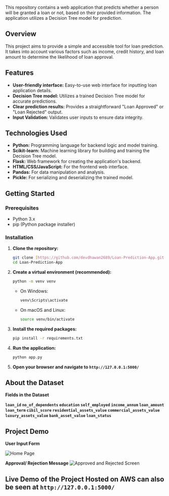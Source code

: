 This repository contains a web application that predicts whether a person will be granted a loan or not, based on their provided information. The application utilizes a Decision Tree model for prediction.

## Overview

This project aims to provide a simple and accessible tool for loan prediction. It takes into account various factors such as income, credit history, and loan amount to determine the likelihood of loan approval.

## Features

* **User-friendly interface:** Easy-to-use web interface for inputting loan application details.
* **Decision Tree model:** Utilizes a trained Decision Tree model for accurate predictions.
* **Clear prediction results:** Provides a straightforward "Loan Approved" or "Loan Rejected" output.
* **Input Validation:** Validates user inputs to ensure data integrity.

## Technologies Used

* **Python:** Programming language for backend logic and model training.
* **Scikit-learn:** Machine learning library for building and training the Decision Tree model.
* **Flask:** Web framework for creating the application's backend.
* **HTML/CSS/JavaScript:** For the frontend web interface.
* **Pandas:** For data manipulation and analysis.
* **Pickle:** For serializing and deserializing the trained model.

## Getting Started

### Prerequisites

* Python 3.x
* pip (Python package installer)

### Installation

1.  **Clone the repository:**

    ```bash
    git clone [https://github.com/devdhawan2689/Loan-Prediction-App.git]
    cd Loan-Prediction-App
    ```

2.  **Create a virtual environment (recommended):**

    ```bash
    python -m venv venv
    ```

    * On Windows:

        ```bash
        venv\Scripts\activate
        ```

    * On macOS and Linux:

        ```bash
        source venv/bin/activate
        ```

3.  **Install the required packages:**

    ```bash
    pip install -r requirements.txt
    ```

4.  **Run the application:**

    ```bash
    python app.py
    ```

5.  **Open your browser and navigate to `http://127.0.0.1:5000/`**


## About the Dataset
**Fields in the Dataset**

**`loan_id`	`no_of_dependents`	`education`	`self_employed`	`income_annum`	`loan_amount`	`loan_term`	`cibil_score`	`residential_assets_value`	`commercial_assets_value`	`luxury_assets_value`	`bank_asset_value`	`loan_status`**

## Project Demo

**User Input Form**

![Home Page](https://github.com/user-attachments/assets/8d4a7028-12b1-4163-8d3e-fc6a36f7fe11)

**Approval/ Rejection Message**
![Approved and Rejected Screen](https://github.com/user-attachments/assets/c16fdf10-04b4-46d7-b90d-3a295761bd90)


## Live Demo of the Project Hosted on AWS can also be seen at `http://127.0.0.1:5000/` 
